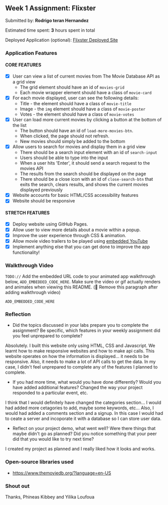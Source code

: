 ## Week 1 Assignment: Flixster

Submitted by: **Rodrigo teran Hernandez**

Estimated time spent: **3** hours spent in total

Deployed Application (optional): [Flixster Deployed Site](https://flixster-starter.vercel.app/)

### Application Features

#### CORE FEATURES

- [x] User can view a list of current movies from The Movie Database API as a grid view
  - The grid element should have an id of `movies-grid`
  - Each movie wrapper element should have a class of `movie-card`
- [x] For each movie displayed, user can see the following details:
  - Title - the element should have a class of `movie-title`
  - Image - the `img` element should have a class of `movie-poster`
  - Votes - the element should have a class of `movie-votes`
- [X] User can load more current movies by clicking a button at the bottom of the list
  - The button should have an id of `load-more-movies-btn`.
  - When clicked, the page should not refresh.
  - New movies should simply be added to the bottom
- [X] Allow users to search for movies and display them in a grid view
  - There should be a search input element with an id of `search-input`
  - Users should be able to type into the input
  - When a user hits 'Enter', it should send a search request to the movies API
  - The results from the search should be displayed on the page
  - There should be a close icon with an id of `close-search-btn` that exits the search, clears results, and shows the current movies displayed previously
- [X] Website accounts for basic HTML/CSS accessibility features
- [X] Website should be responsive

#### STRETCH FEATURES

- [X] Deploy website using GitHub Pages. 
- [X] Allow user to view more details about a movie within a popup.
- [X] Improve the user experience through CSS & animation.
- [X] Allow movie video trailers to be played using [embedded YouTube](https://support.google.com/youtube/answer/171780?hl=en)
- [X] Implement anything else that you can get done to improve the app functionality!

### Walkthrough Video

`TODO://` Add the embedded URL code to your animated app walkthrough below, `ADD_EMBEDDED_CODE_HERE`. Make sure the video or gif actually renders and animates when viewing this README. (🚫 Remove this paragraph after adding walkthrough video)

`ADD_EMBEDDED_CODE_HERE`

### Reflection

* Did the topics discussed in your labs prepare you to complete the assignment? Be specific, which features in your weekly assignment did you feel unprepared to complete?

Absolutely. I built this website only using HTML, CSS and Javascript. We learnt how to make responsive websites and how to make api calls. This website operates on how the information is displayed... it needs to be responsive. Also, it needs to make a lot of API calls to get the data. In my case, I didn't feel unprepared to complete any of the features I planned to complete.

* If you had more time, what would you have done differently? Would you have added additional features? Changed the way your project responded to a particular event, etc.
  
I think that I would definitely have changed the categories section... I would had added more cetagories to add, maybe some keywords, etc... Also, I would had added a comments section and a signup. In this case I would had to ceate a server and incoporate it with a database so I can store user data.

* Reflect on your project demo, what went well? Were there things that maybe didn't go as planned? Did you notice something that your peer did that you would like to try next time?

I created my project as planned and I really liked how it looks and works.

### Open-source libraries used

- https://www.themoviedb.org/?language=en-US

### Shout out

Thanks, Phineas Kibbey and Yilika Loufoua
